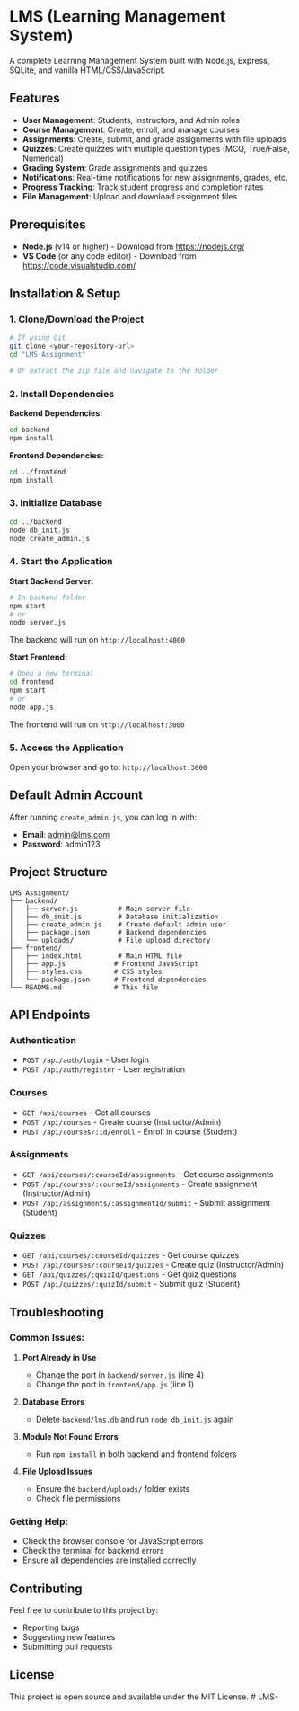 # LMS (Learning Management System)

A complete Learning Management System built with Node.js, Express, SQLite, and vanilla HTML/CSS/JavaScript.

## Features

- **User Management**: Students, Instructors, and Admin roles
- **Course Management**: Create, enroll, and manage courses
- **Assignments**: Create, submit, and grade assignments with file uploads
- **Quizzes**: Create quizzes with multiple question types (MCQ, True/False, Numerical)
- **Grading System**: Grade assignments and quizzes
- **Notifications**: Real-time notifications for new assignments, grades, etc.
- **Progress Tracking**: Track student progress and completion rates
- **File Management**: Upload and download assignment files

## Prerequisites

- **Node.js** (v14 or higher) - Download from https://nodejs.org/
- **VS Code** (or any code editor) - Download from https://code.visualstudio.com/

## Installation & Setup

### 1. Clone/Download the Project
```bash
# If using Git
git clone <your-repository-url>
cd "LMS Assignment"

# Or extract the zip file and navigate to the folder
```

### 2. Install Dependencies

**Backend Dependencies:**
```bash
cd backend
npm install
```

**Frontend Dependencies:**
```bash
cd ../frontend
npm install
```

### 3. Initialize Database
```bash
cd ../backend
node db_init.js
node create_admin.js
```

### 4. Start the Application

**Start Backend Server:**
```bash
# In backend folder
npm start
# or
node server.js
```
The backend will run on `http://localhost:4000`

**Start Frontend:**
```bash
# Open a new terminal
cd frontend
npm start
# or
node app.js
```
The frontend will run on `http://localhost:3000`

### 5. Access the Application
Open your browser and go to: `http://localhost:3000`

## Default Admin Account

After running `create_admin.js`, you can log in with:
- **Email**: admin@lms.com
- **Password**: admin123

## Project Structure

```
LMS Assignment/
├── backend/
│   ├── server.js          # Main server file
│   ├── db_init.js         # Database initialization
│   ├── create_admin.js    # Create default admin user
│   ├── package.json       # Backend dependencies
│   └── uploads/           # File upload directory
├── frontend/
│   ├── index.html         # Main HTML file
│   ├── app.js            # Frontend JavaScript
│   ├── styles.css        # CSS styles
│   └── package.json      # Frontend dependencies
└── README.md             # This file
```

## API Endpoints

### Authentication
- `POST /api/auth/login` - User login
- `POST /api/auth/register` - User registration

### Courses
- `GET /api/courses` - Get all courses
- `POST /api/courses` - Create course (Instructor/Admin)
- `POST /api/courses/:id/enroll` - Enroll in course (Student)

### Assignments
- `GET /api/courses/:courseId/assignments` - Get course assignments
- `POST /api/courses/:courseId/assignments` - Create assignment (Instructor/Admin)
- `POST /api/assignments/:assignmentId/submit` - Submit assignment (Student)

### Quizzes
- `GET /api/courses/:courseId/quizzes` - Get course quizzes
- `POST /api/courses/:courseId/quizzes` - Create quiz (Instructor/Admin)
- `GET /api/quizzes/:quizId/questions` - Get quiz questions
- `POST /api/quizzes/:quizId/submit` - Submit quiz (Student)

## Troubleshooting

### Common Issues:

1. **Port Already in Use**
   - Change the port in `backend/server.js` (line 4)
   - Change the port in `frontend/app.js` (line 1)

2. **Database Errors**
   - Delete `backend/lms.db` and run `node db_init.js` again

3. **Module Not Found Errors**
   - Run `npm install` in both backend and frontend folders

4. **File Upload Issues**
   - Ensure the `backend/uploads/` folder exists
   - Check file permissions

### Getting Help:
- Check the browser console for JavaScript errors
- Check the terminal for backend errors
- Ensure all dependencies are installed correctly

## Contributing

Feel free to contribute to this project by:
- Reporting bugs
- Suggesting new features
- Submitting pull requests

## License

This project is open source and available under the MIT License. #   L M S -  
 